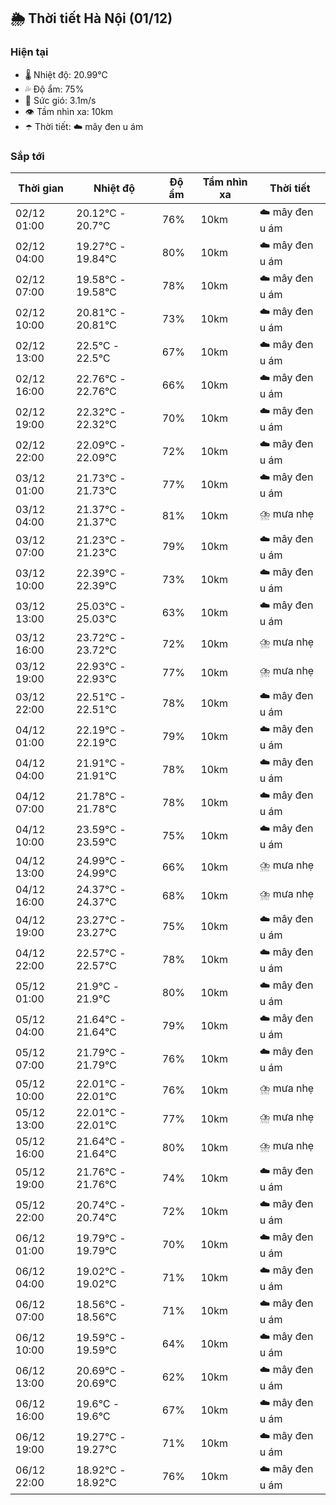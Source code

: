 ## 🌦️ Thời tiết Hà Nội (01/12)

### Hiện tại

- 🌡️ Nhiệt độ: 20.99℃
- 💦 Độ ẩm: 75%
- 💨 Sức gió: 3.1m/s
- 👁️ Tầm nhìn xa: 10km
- ☂️ Thời tiết: ☁️ mây đen u ám

### Sắp tới

| Thời gian | Nhiệt độ | Độ ẩm | Tầm nhìn xa | Thời tiết |
| --- | --- | --- | --- | --- |
| 02/12 01:00 | 20.12℃ - 20.7℃ | 76% | 10km | ☁️ mây đen u ám |
| 02/12 04:00 | 19.27℃ - 19.84℃ | 80% | 10km | ☁️ mây đen u ám |
| 02/12 07:00 | 19.58℃ - 19.58℃ | 78% | 10km | ☁️ mây đen u ám |
| 02/12 10:00 | 20.81℃ - 20.81℃ | 73% | 10km | ☁️ mây đen u ám |
| 02/12 13:00 | 22.5℃ - 22.5℃ | 67% | 10km | ☁️ mây đen u ám |
| 02/12 16:00 | 22.76℃ - 22.76℃ | 66% | 10km | ☁️ mây đen u ám |
| 02/12 19:00 | 22.32℃ - 22.32℃ | 70% | 10km | ☁️ mây đen u ám |
| 02/12 22:00 | 22.09℃ - 22.09℃ | 72% | 10km | ☁️ mây đen u ám |
| 03/12 01:00 | 21.73℃ - 21.73℃ | 77% | 10km | ☁️ mây đen u ám |
| 03/12 04:00 | 21.37℃ - 21.37℃ | 81% | 10km | ⛈️ mưa nhẹ |
| 03/12 07:00 | 21.23℃ - 21.23℃ | 79% | 10km | ☁️ mây đen u ám |
| 03/12 10:00 | 22.39℃ - 22.39℃ | 73% | 10km | ☁️ mây đen u ám |
| 03/12 13:00 | 25.03℃ - 25.03℃ | 63% | 10km | ☁️ mây đen u ám |
| 03/12 16:00 | 23.72℃ - 23.72℃ | 72% | 10km | ⛈️ mưa nhẹ |
| 03/12 19:00 | 22.93℃ - 22.93℃ | 77% | 10km | ⛈️ mưa nhẹ |
| 03/12 22:00 | 22.51℃ - 22.51℃ | 78% | 10km | ☁️ mây đen u ám |
| 04/12 01:00 | 22.19℃ - 22.19℃ | 79% | 10km | ☁️ mây đen u ám |
| 04/12 04:00 | 21.91℃ - 21.91℃ | 78% | 10km | ☁️ mây đen u ám |
| 04/12 07:00 | 21.78℃ - 21.78℃ | 78% | 10km | ☁️ mây đen u ám |
| 04/12 10:00 | 23.59℃ - 23.59℃ | 75% | 10km | ☁️ mây đen u ám |
| 04/12 13:00 | 24.99℃ - 24.99℃ | 66% | 10km | ⛈️ mưa nhẹ |
| 04/12 16:00 | 24.37℃ - 24.37℃ | 68% | 10km | ⛈️ mưa nhẹ |
| 04/12 19:00 | 23.27℃ - 23.27℃ | 75% | 10km | ☁️ mây đen u ám |
| 04/12 22:00 | 22.57℃ - 22.57℃ | 78% | 10km | ☁️ mây đen u ám |
| 05/12 01:00 | 21.9℃ - 21.9℃ | 80% | 10km | ☁️ mây đen u ám |
| 05/12 04:00 | 21.64℃ - 21.64℃ | 79% | 10km | ☁️ mây đen u ám |
| 05/12 07:00 | 21.79℃ - 21.79℃ | 76% | 10km | ☁️ mây đen u ám |
| 05/12 10:00 | 22.01℃ - 22.01℃ | 76% | 10km | ⛈️ mưa nhẹ |
| 05/12 13:00 | 22.01℃ - 22.01℃ | 77% | 10km | ⛈️ mưa nhẹ |
| 05/12 16:00 | 21.64℃ - 21.64℃ | 80% | 10km | ⛈️ mưa nhẹ |
| 05/12 19:00 | 21.76℃ - 21.76℃ | 74% | 10km | ☁️ mây đen u ám |
| 05/12 22:00 | 20.74℃ - 20.74℃ | 72% | 10km | ☁️ mây đen u ám |
| 06/12 01:00 | 19.79℃ - 19.79℃ | 70% | 10km | ☁️ mây đen u ám |
| 06/12 04:00 | 19.02℃ - 19.02℃ | 71% | 10km | ☁️ mây đen u ám |
| 06/12 07:00 | 18.56℃ - 18.56℃ | 71% | 10km | ☁️ mây đen u ám |
| 06/12 10:00 | 19.59℃ - 19.59℃ | 64% | 10km | ☁️ mây đen u ám |
| 06/12 13:00 | 20.69℃ - 20.69℃ | 62% | 10km | ☁️ mây đen u ám |
| 06/12 16:00 | 19.6℃ - 19.6℃ | 67% | 10km | ☁️ mây đen u ám |
| 06/12 19:00 | 19.27℃ - 19.27℃ | 71% | 10km | ☁️ mây đen u ám |
| 06/12 22:00 | 18.92℃ - 18.92℃ | 76% | 10km | ☁️ mây đen u ám |
